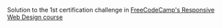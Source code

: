 Solution to the 1st certification challenge in [FreeCodeCamp's Responsive Web Design course](https://www.freecodecamp.org/learn/2022/responsive-web-design/) 
